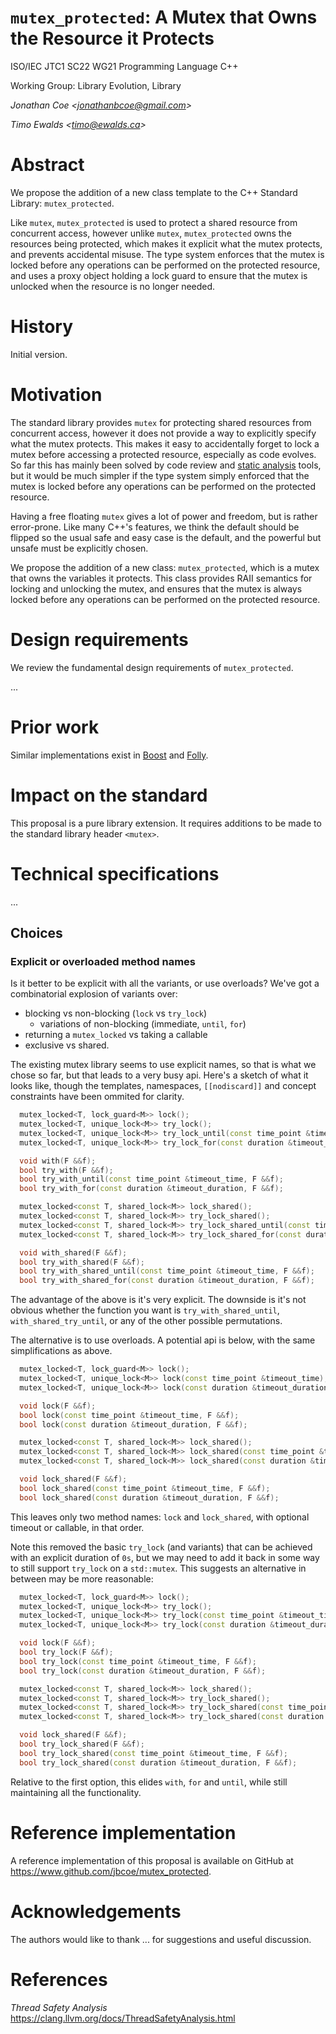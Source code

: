 <!-- markdownlint-disable MD029, MD041 -->

# `mutex_protected`: A Mutex that Owns the Resource it Protects

ISO/IEC JTC1 SC22 WG21 Programming Language C++

Working Group: Library Evolution, Library

_Jonathan Coe \<<jonathanbcoe@gmail.com>\>_

_Timo Ewalds \<<timo@ewalds.ca>\>_

# Abstract

We propose the addition of a new class template to the C++ Standard Library: `mutex_protected`.

Like `mutex`, `mutex_protected` is used to protect a shared resource from concurrent access,
however unlike `mutex`, `mutex_protected` owns the resources being protected, which makes it
explicit what the mutex protects, and prevents accidental misuse. The type system enforces that
the mutex is locked before any operations can be performed on the protected resource, and uses
a proxy object holding a lock guard to ensure that the mutex is unlocked when the resource is no
longer needed.

# History

Initial version.

# Motivation

The standard library provides `mutex` for protecting shared resources from concurrent access,
however it does not provide a way to explicitly specify what the mutex protects. This makes it
easy to accidentally forget to lock a mutex before accessing a protected resource, especially as
code evolves. So far this has mainly been solved by code review and
[static analysis](https://clang.llvm.org/docs/ThreadSafetyAnalysis.html) tools, but it would be
much simpler if the type system simply enforced that the mutex is locked before any operations can
be performed on the protected resource.

Having a free floating `mutex` gives a lot of power and freedom, but is rather error-prone.
Like many C++'s features, we think the default should be flipped so the usual safe and easy
case is the default, and the powerful but unsafe must be explicitly chosen.

We propose the addition of a new class: `mutex_protected`, which is a mutex that owns the variables
it protects. This class provides RAII semantics for locking and unlocking the mutex, and ensures
that the mutex is always locked before any operations can be performed on the protected resource.

# Design requirements

We review the fundamental design requirements of `mutex_protected`.

...

# Prior work

Similar implementations exist in
[Boost](https://www.boost.org/doc/libs/1_81_0/doc/html/thread/sds.html) and
[Folly](https://github.com/facebook/folly/blob/main/folly/docs/Synchronized.md).

# Impact on the standard

This proposal is a pure library extension. It requires additions to be made to
the standard library header `<mutex>`.

# Technical specifications

...

## Choices

### Explicit or overloaded method names

Is it better to be explicit with all the variants, or use overloads? We've
got a combinatorial explosion of variants over:

- blocking vs non-blocking (`lock` vs `try_lock`)
  - variations of non-blocking (immediate, `until`, `for`)
- returning a `mutex_locked` vs taking a callable
- exclusive vs shared.

The existing mutex library seems to use explicit names, so that is what we chose
so far, but that leads to a very busy api. Here's a sketch of what it looks like,
though the templates, namespaces, `[[nodiscard]]` and concept constraints have
been ommited for clarity.

```c++
  mutex_locked<T, lock_guard<M>> lock();
  mutex_locked<T, unique_lock<M>> try_lock();
  mutex_locked<T, unique_lock<M>> try_lock_until(const time_point &timeout_time);
  mutex_locked<T, unique_lock<M>> try_lock_for(const duration &timeout_duration);

  void with(F &&f);
  bool try_with(F &&f);
  bool try_with_until(const time_point &timeout_time, F &&f);
  bool try_with_for(const duration &timeout_duration, F &&f);

  mutex_locked<const T, shared_lock<M>> lock_shared();
  mutex_locked<const T, shared_lock<M>> try_lock_shared();
  mutex_locked<const T, shared_lock<M>> try_lock_shared_until(const time_point &timeout_time);
  mutex_locked<const T, shared_lock<M>> try_lock_shared_for(const duration &timeout_duration);

  void with_shared(F &&f);
  bool try_with_shared(F &&f);
  bool try_with_shared_until(const time_point &timeout_time, F &&f);
  bool try_with_shared_for(const duration &timeout_duration, F &&f);
```

The advantage of the above is it's very explicit. The downside is it's not obvious
whether the function you want is `try_with_shared_until`, `with_shared_try_until`,
or any of the other possible permutations.

The alternative is to use overloads. A potential api is below, with the same
simplifications as above.

```c++
  mutex_locked<T, lock_guard<M>> lock();
  mutex_locked<T, unique_lock<M>> lock(const time_point &timeout_time);
  mutex_locked<T, unique_lock<M>> lock(const duration &timeout_duration);

  void lock(F &&f);
  bool lock(const time_point &timeout_time, F &&f);
  bool lock(const duration &timeout_duration, F &&f);

  mutex_locked<const T, shared_lock<M>> lock_shared();
  mutex_locked<const T, shared_lock<M>> lock_shared(const time_point &timeout_time);
  mutex_locked<const T, shared_lock<M>> lock_shared(const duration &timeout_duration);

  void lock_shared(F &&f);
  bool lock_shared(const time_point &timeout_time, F &&f);
  bool lock_shared(const duration &timeout_duration, F &&f);
```

This leaves only two method names: `lock` and `lock_shared`, with optional
timeout or callable, in that order.

Note this removed the basic `try_lock` (and variants) that can be achieved with
an explicit duration of `0s`, but we may need to add it back in some way to still
support `try_lock` on a `std::mutex`. This suggests an alternative in
between may be more reasonable:

```c++
  mutex_locked<T, lock_guard<M>> lock();
  mutex_locked<T, unique_lock<M>> try_lock();
  mutex_locked<T, unique_lock<M>> try_lock(const time_point &timeout_time);
  mutex_locked<T, unique_lock<M>> try_lock(const duration &timeout_duration);

  void lock(F &&f);
  bool try_lock(F &&f);
  bool try_lock(const time_point &timeout_time, F &&f);
  bool try_lock(const duration &timeout_duration, F &&f);

  mutex_locked<const T, shared_lock<M>> lock_shared();
  mutex_locked<const T, shared_lock<M>> try_lock_shared();
  mutex_locked<const T, shared_lock<M>> try_lock_shared(const time_point &timeout_time);
  mutex_locked<const T, shared_lock<M>> try_lock_shared(const duration &timeout_duration);

  void lock_shared(F &&f);
  bool try_lock_shared(F &&f);
  bool try_lock_shared(const time_point &timeout_time, F &&f);
  bool try_lock_shared(const duration &timeout_duration, F &&f);
```

Relative to the first option, this elides `with`, `for` and `until`, while still
maintaining all the functionality.

# Reference implementation

A reference implementation of this proposal is available on GitHub at
<https://www.github.com/jbcoe/mutex_protected>.

# Acknowledgements

The authors would like to thank
...
for suggestions and useful discussion.

# References

_Thread Safety Analysis_\
<https://clang.llvm.org/docs/ThreadSafetyAnalysis.html>
